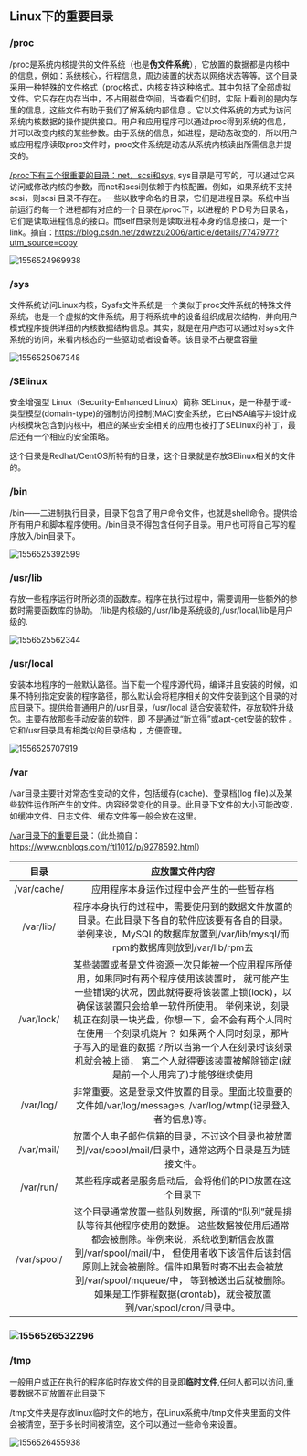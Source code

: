 ## Linux下的重要目录

### /proc

/proc是系统内核提供的文件系统（也是**伪文件系统**），它放置的数据都是内核中的信息，例如：系统核心，行程信息，周边装置的状态以网络状态等等。这个目录采用一种特殊的文件格式（proc格式，内核支持这种格式。其中包括了全部虚拟文件。它只存在内存当中，不占用磁盘空间，当查看它们时，实际上看到的是内存里的信息，这些文件有助于我们了解系统内部信息 。它以文件系统的方式为访问系统内核数据的操作提供接口。用户和应用程序可以通过proc得到系统的信息，并可以改变内核的某些参数。由于系统的信息，如进程，是动态改变的，所以用户或应用程序读取proc文件时，proc文件系统是动态从系统内核读出所需信息并提交的。

<u>/proc下有三个很重要的目录：net，scsi和sys,</u> sys目录是可写的，可以通过它来访问或修改内核的参数，而net和scsi则依赖于内核配置。例如，如果系统不支持scsi，则scsi 目录不存在。一些以数字命名的目录，它们是进程目录。系统中当前运行的每一个进程都有对应的一个目录在/proc下，以进程的 PID号为目录名，它们是读取进程信息的接口。而self目录则是读取进程本身的信息接口，是一个link。摘自：https://blog.csdn.net/zdwzzu2006/article/details/7747977?utm_source=copy

![1556524969938](C:\Users\hasee\AppData\Local\Temp\1556524969938.png)

###  /sys

文件系统访问Linux内核，Sysfs文件系统是一个类似于proc文件系统的特殊文件系统，也是一个虚拟的文件系统，用于将系统中的设备组织成层次结构，并向用户模式程序提供详细的内核数据结构信息。其实，就是在用户态可以通过对sys文件系统的访问，来看内核态的一些驱动或者设备等。该目录不占硬盘容量

![1556525067348](C:\Users\hasee\AppData\Local\Temp\1556525067348.png)

### /SElinux

安全增强型 Linux（Security-Enhanced Linux）简称 SELinux，是一种基于域-类型模型(domain-type)的强制访问控制(MAC)安全系统，它由NSA编写并设计成内核模块包含到内核中，相应的某些安全相关的应用也被打了SELinux的补丁，最后还有一个相应的安全策略。

这个目录是Redhat/CentOS所特有的目录，这个目录就是存放SElinux相关的文件的。

###  /bin

/bin——二进制执行目录，目录下包含了用户命令文件，也就是shell命令。提供给所有用户和脚本程序使用。/bin目录不得包含任何子目录。用户也可将自己写的程序放入/bin目录下。

![1556525392599](C:\Users\hasee\AppData\Local\Temp\1556525392599.png)

###  /usr/lib

存放一些程序运行时所必须的函数库。程序在执行过程中，需要调用一些额外的参数时需要函数库的协助。                  /lib是内核级的,/usr/lib是系统级的,/usr/local/lib是用户级的.

![1556525562344](C:\Users\hasee\AppData\Local\Temp\1556525562344.png)

### /usr/local

安装本地程序的一般默认路径。当下载一个程序源代码，编译并且安装的时候，如果不特别指定安装的程序路径，那么默认会将程序相关的文件安装到这个目录的对应目录下。提供给普通用户的/usr目录，/usr/local 适合安装软件，存放软件升级包。主要存放那些手动安装的软件，即 不是通过“新立得”或apt-get安装的软件 。 它和/usr目录具有相类似的目录结构 ，方便管理。

![1556525707919](C:\Users\hasee\AppData\Local\Temp\1556525707919.png)

### /var

/var目录主要针对常态性变动的文件，包括缓存(cache)、登录档(log file)以及某些软件运作所产生的文件。内容经常变化的目录。此目录下文件的大小可能改变，如缓冲文件、日志文件、缓存文件等一般会放在这里。

<u>/var目录下的重要目录</u>：（此处摘自：<https://www.cnblogs.com/ftl1012/p/9278592.html>）

|    目录     |                        应放置文件内容                        |
| :---------: | :----------------------------------------------------------: |
| /var/cache/ |           应用程序本身运作过程中会产生的一些暂存档           |
|  /var/lib/  | 程序本身执行的过程中，需要使用到的数据文件放置的目录。在此目录下各自的软件应该要有各自的目录。 举例来说，MySQL的数据库放置到/var/lib/mysql/而rpm的数据库则放到/var/lib/rpm去 |
| /var/lock/  | 某些装置或者是文件资源一次只能被一个应用程序所使用，如果同时有两个程序使用该装置时， 就可能产生一些错误的状况，因此就得要将该装置上锁(lock)，以确保该装置只会给单一软件所使用。 举例来说，刻录机正在刻录一块光盘，你想一下，会不会有两个人同时在使用一个刻录机烧片？ 如果两个人同时刻录，那片子写入的是谁的数据？所以当第一个人在刻录时该刻录机就会被上锁， 第二个人就得要该装置被解除锁定(就是前一个人用完了)才能够继续使用 |
|  /var/log/  | 非常重要。这是登录文件放置的目录。里面比较重要的文件如/var/log/messages, /var/log/wtmp(记录登入者的信息)等。 |
| /var/mail/  | 放置个人电子邮件信箱的目录，不过这个目录也被放置到/var/spool/mail/目录中，通常这两个目录是互为链接文件。 |
|  /var/run/  |   某些程序或者是服务启动后，会将他们的PID放置在这个目录下    |
| /var/spool/ | 这个目录通常放置一些队列数据，所谓的“队列”就是排队等待其他程序使用的数据。 这些数据被使用后通常都会被删除。举例来说，系统收到新信会放置到/var/spool/mail/中， 但使用者收下该信件后该封信原则上就会被删除。信件如果暂时寄不出去会被放到/var/spool/mqueue/中， 等到被送出后就被删除。如果是工作排程数据(crontab)，就会被放置到/var/spool/cron/目录中。 |

### ![1556526532296](C:\Users\hasee\AppData\Local\Temp\1556526532296.png)

### /tmp

一般用户或正在执行的程序临时存放文件的目录即**临时文件**,任何人都可以访问,重要数据不可放置在此目录下 

/tmp文件夹是存放linux临时文件的地方，在Linux系统中/tmp文件夹里面的文件会被清空，至于多长时间被清空，这个可以通过一些命令来设置。

![1556526455938](C:\Users\hasee\AppData\Local\Temp\1556526455938.png)